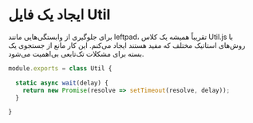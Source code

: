 # ایجاد یک فایل Util

برای جلوگیری از وابستگی‌هایی مانند leftpad، تقریباً همیشه یک کلاس Util.js با روش‌های استاتیک مختلف که مفید هستند ایجاد می‌کنم. این کار مانع از جستجوی یک بسته برای مشکلات تک‌تابعی بی‌اهمیت می‌شود.

```javascript
module.exports = class Util {

  static async wait(delay) {
    return new Promise(resolve => setTimeout(resolve, delay));
  }

}
```

